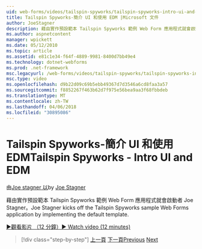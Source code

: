 ```yaml
---
uid: web-forms/videos/tailspin-spyworks/tailspin-spyworks-intro-ui-and-edm
title: Tailspin Spyworks-簡介 UI 和使用 EDM |Microsoft 文件
author: JoeStagner
description: 藉由實作預設範本 Tailspin Spyworks 範例 Web Form 應用程式就會啟動者 Joe Stagner。
ms.author: aspnetcontent
manager: wpickett
ms.date: 05/12/2010
ms.topic: article
ms.assetid: e81c1e34-f64f-4889-9981-8400d7bb49e4
ms.technology: dotnet-webforms
ms.prod: .net-framework
msc.legacyurl: /web-forms/videos/tailspin-spyworks/tailspin-spyworks-intro-ui-and-edm
msc.type: video
ms.openlocfilehash: d9b22d09c69b5ebb49367d7d3546a6cd8faa3a57
ms.sourcegitcommit: f8852267f463b62d7f975e56bea9aa3f68fbbdeb
ms.translationtype: MT
ms.contentlocale: zh-TW
ms.lasthandoff: 04/06/2018
ms.locfileid: "30895086"
---
```

<a name="tailspin-spyworks---intro-ui-and-edm"></a><span data-ttu-id="0a3a2-103">Tailspin Spyworks-簡介 UI 和使用 EDM</span><span class="sxs-lookup"><span data-stu-id="0a3a2-103">Tailspin Spyworks - Intro UI and EDM</span></span>
====================
<span data-ttu-id="0a3a2-104">由[Joe stagner 以](https://github.com/JoeStagner)</span><span class="sxs-lookup"><span data-stu-id="0a3a2-104">by [Joe Stagner](https://github.com/JoeStagner)</span></span>

<span data-ttu-id="0a3a2-105">藉由實作預設範本 Tailspin Spyworks 範例 Web Form 應用程式就會啟動者 Joe Stagner。</span><span class="sxs-lookup"><span data-stu-id="0a3a2-105">Joe Stagner kicks off the Tailspin Spyworks sample Web Forms application by implementing the default template.</span></span>

[<span data-ttu-id="0a3a2-106">&#9654;觀看影片 （12 分鐘）</span><span class="sxs-lookup"><span data-stu-id="0a3a2-106">&#9654; Watch video (12 minutes)</span></span>](https://channel9.msdn.com/Blogs/ASP-NET-Site-Videos/tailspin-spyworks-intro-ui-and-edm)

> [!div class="step-by-step"]
> <span data-ttu-id="0a3a2-107">[上一頁](tailspin-spyworks-implementing-and-using-the-also-purchased-control.md)
> [下一頁](tailspin-spyworks-directory-organization.md)</span><span class="sxs-lookup"><span data-stu-id="0a3a2-107">[Previous](tailspin-spyworks-implementing-and-using-the-also-purchased-control.md)
[Next](tailspin-spyworks-directory-organization.md)</span></span>
